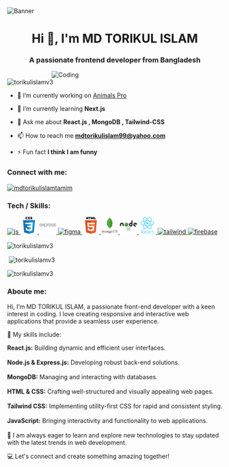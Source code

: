 <img width="full" align="center" alt="Banner" src="https://i.ibb.co/8nkT7h8/Blue-Modern-Marketing-Manager-Linked-In-Banner-1.png">
<h1 align="center">Hi 👋, I'm MD TORIKUL ISLAM</h1>
<h3 align="center">A passionate frontend developer from Bangladesh</h3>
<img align="right" alt="Coding" width="400" src="https://i.pinimg.com/originals/81/17/8b/81178b47a8598f0c81c4799f2cdd4057.gif">

<p align="left"> <img src="https://komarev.com/ghpvc/?username=torikulislamv3&label=Profile%20views&color=0e75b6&style=flat" alt="torikulislamv3" /> </p>

- 🔭 I’m currently working on [Animals Pro](https://animals-pro-fe8cd.web.app/)

- 🌱 I’m currently learning **Next.js**

- 💬 Ask me about **React.js , MongoDB , Tailwind-CSS**

- 📫 How to reach me **mdtorikulislam99@yahoo.com**

- ⚡ Fun fact **I think I am funny**

<h3 align="left">Connect with me:</h3>
<p align="left">
<a href="https://fb.com/mdtorikulislamtamim" target="blank"><img align="center" src="https://raw.githubusercontent.com/rahuldkjain/github-profile-readme-generator/master/src/images/icons/Social/facebook.svg" alt="mdtorikulislamtamim" height="30" width="40" /></a>
</p>

<h3 align="left">Tech / Skills:</h3>
<p align="left"> <a href="https://www.w3schools.com/js/" target="_blank" rel="noreferrer"> <img src="https://encrypted-tbn0.gstatic.com/images?q=tbn:ANd9GcQiXhjVqtRd6tiqcsSQ7rD6VF7NxI-3VvoR0w&s" alt="js" width="40" height="40"/> </a> <a href="https://www.w3schools.com/css/" target="_blank" rel="noreferrer"> <img src="https://raw.githubusercontent.com/devicons/devicon/master/icons/css3/css3-original-wordmark.svg" alt="css3" width="40" height="40"/> </a> <a href="https://expressjs.com" target="_blank" rel="noreferrer"> <img src="https://raw.githubusercontent.com/devicons/devicon/master/icons/express/express-original-wordmark.svg" alt="express" width="40" height="40"/> </a> <a href="https://www.figma.com/" target="_blank" rel="noreferrer"> <img src="https://www.vectorlogo.zone/logos/figma/figma-icon.svg" alt="figma" width="40" height="40"/> </a> <a href="https://www.w3.org/html/" target="_blank" rel="noreferrer"> <img src="https://raw.githubusercontent.com/devicons/devicon/master/icons/html5/html5-original-wordmark.svg" alt="html5" width="40" height="40"/> </a> <a href="https://www.mongodb.com/" target="_blank" rel="noreferrer"> <img src="https://raw.githubusercontent.com/devicons/devicon/master/icons/mongodb/mongodb-original-wordmark.svg" alt="mongodb" width="40" height="40"/> </a> <a href="https://nodejs.org" target="_blank" rel="noreferrer"> <img src="https://raw.githubusercontent.com/devicons/devicon/master/icons/nodejs/nodejs-original-wordmark.svg" alt="nodejs" width="40" height="40"/> </a> <a href="https://reactjs.org/" target="_blank" rel="noreferrer"> <img src="https://raw.githubusercontent.com/devicons/devicon/master/icons/react/react-original-wordmark.svg" alt="react" width="40" height="40"/> </a> <a href="https://tailwindcss.com/" target="_blank" rel="noreferrer"> <img src="https://www.vectorlogo.zone/logos/tailwindcss/tailwindcss-icon.svg" alt="tailwind" width="40" height="40"/> </a> <a href="https://firebase.com/" target="_blank" rel="noreferrer"> <img src="https://cdn4.iconfinder.com/data/icons/google-i-o-2016/512/google_firebase-2-512.png" alt="firebase" width="40" height="40"/> </a> </p>

<p><img align="center" src="https://github-readme-stats.vercel.app/api/top-langs?username=torikulislamv3&show_icons=true&locale=en&layout=compact" alt="torikulislamv3" /></p>

<p>&nbsp;<img align="center" src="https://github-readme-stats.vercel.app/api?username=torikulislamv3&show_icons=true&locale=en" alt="torikulislamv3" /></p>

<p><img align="center" src="https://github-readme-streak-stats.herokuapp.com/?user=torikulislamv3&" alt="torikulislamv3" /></p>

<h3 align="left">Aboute me:</h3>
<p>
   Hi, I’m MD TORIKUL ISLAM, a passionate front-end developer with a keen interest in coding. I love creating responsive and interactive web applications that provide a seamless user experience.

🚀 My skills include:

**React.js:** Building dynamic and efficient user interfaces. </br></br>
**Node.js & Express.js:** Developing robust back-end solutions.</br></br>
**MongoDB:** Managing and interacting with databases.</br></br>
**HTML & CSS:** Crafting well-structured and visually appealing web pages.</br></br>
**Tailwind CSS:** Implementing utility-first CSS for rapid and consistent styling.</br></br>
**JavaScript:** Bringing interactivity and functionality to web applications.</br></br>
🌱 I am always eager to learn and explore new technologies to stay updated with the latest trends in web development.

💻 Let's connect and create something amazing together!
</p>


